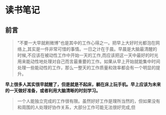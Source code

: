 # 读书笔记
## 前言
>"不要一大早就刷微博"也是其中的工作心得之一。把早上大好时光都泡在网络上,其实是一件非常可惜的事情。一日之计在于晨。早晨是大脑最清醒的时候,不应该在被动性工作中开始一天的工作,而应该把这一天中最好的时光用来能动性地处理对自己而言最重要的工作。如果从早上开始就能集中时间处理一些能动性的工作，那么一整天的工作质量和效率都会有一个明显的提升。

**早上很多人其实很早就醒了，但是就是不起床，躺在床上玩手机。早上应该为未来的一天做好准备，或者利用大脑清晰的时刻学习。**

>一个人能独立完成的工作很有限。虽然好好工作是理所当然的，但如果没有和周围的人处理好协作关系，大部分工作可能无法很好完成,但